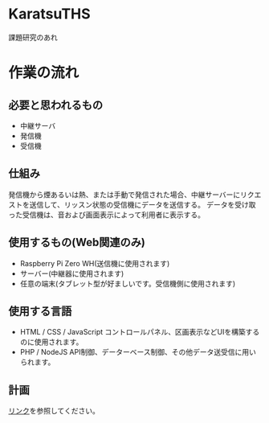 # KaratsuTHS
課題研究のあれ
# 作業の流れ

## 必要と思われるもの
- 中継サーバ
- 発信機
- 受信機

## 仕組み
発信機から煙あるいは熱、または手動で発信された場合、中継サーバーにリクエストを送信して、リッスン状態の受信機にデータを送信する。
データを受け取った受信機は、音および画面表示によって利用者に表示する。

## 使用するもの(Web関連のみ)
- Raspberry Pi Zero WH(送信機に使用されます)
- サーバー(中継器に使用されます)
- 任意の端末(タブレット型が好ましいです。受信機側に使用されます)

## 使用する言語
- HTML / CSS / JavaScript
コントロールパネル、区画表示などUIを構築するのに使用されます。
- PHP / NodeJS
API制御、データーベース制御、その他データ送受信に用いられます。

## 計画
[リンク](https://github.com/users/49372s/projects/1/views/1)を参照してください。